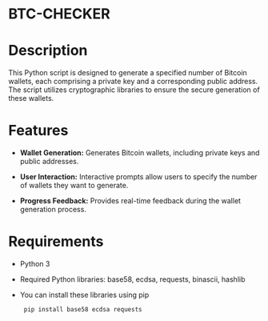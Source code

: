 # BTC-CHECKER

# Description
This Python script is designed to generate a specified number of Bitcoin wallets, each comprising a private key and a corresponding public address. The script utilizes cryptographic libraries to ensure the secure generation of these wallets.
# Features
- **Wallet Generation:** Generates Bitcoin wallets, including private keys and public addresses.

- **User Interaction:** Interactive prompts allow users to specify the number of wallets they want to generate.

- **Progress Feedback:** Provides real-time feedback during the wallet generation process.

# Requirements
- Python 3

- Required Python libraries: base58, ecdsa, requests, binascii, hashlib

- You can install these libraries using pip

       pip install base58 ecdsa requests
